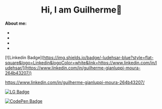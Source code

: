 <h1 align="center">Hi, I am Guilherme👋</h1>

**About me:**

* 
*
*
*
[![Linkedin Badge](https://img.shields.io/badge/-ludehsar-blue?style=flat-square&logo=Linkedin&logoColor=white&link=https://www.linkedin.com/in/ludehsar/](https://www.linkedin.com/in/guilherme-gianluppi-moura-264b43207/)


https://www.linkedin.com/in/guilherme-gianluppi-moura-264b43207/




[![LG Badge](h[ttps://img.shields.io/badge/LinkedIn-Profile-informational?style=flat&logo=linkedin&logoColor=white&color=0D76A8](https://img.shields.io/badge/Gmail-D14836?style=for-the-badge&logo=gmail&logoColor=white))](https://www.linkedin.com/in/braydon-coyer/)

[![CodePen Badge](https://img.shields.io/badge/CodePen-Profile-informational?style=flat&logo=codepen&logoColor=white&color=black)](https://codepen.io/braydoncoyer)




